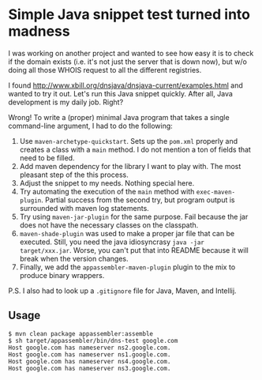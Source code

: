 Simple Java snippet test turned into madness
============================================


I was working on another project and wanted to see how easy it is to check if the domain exists (i.e. it's not just the server that is down now), but w/o doing all those WHOIS request to all the different registries.

I found http://www.xbill.org/dnsjava/dnsjava-current/examples.html and wanted to try it out. Let's run this Java snippet quickly. After all, Java development is my daily job. Right?

Wrong! To write a (proper) minimal Java program that takes a single command-line argument, I had to do the following:

1. Use `maven-archetype-quickstart`. Sets up the `pom.xml` properly and creates a class with a `main` method. I do not mention a ton of fields that need to be filled.
2. Add maven dependency for the library I want to play with. The most pleasant step of the this process.
3. Adjust the snippet to my needs. Nothing special here.
4. Try automating the execution of the `main` method with `exec-maven-plugin`. Partial success from the second try, but program output is surrounded with maven log statements.
5. Try using `maven-jar-plugin` for the same purpose. Fail because the jar does not have the necessary classes on the classpath.
6. `maven-shade-plugin` was used to make a proper jar file that can be executed. Still, you need the java idiosyncrasy `java -jar target/xxx.jar`. Worse, you can't put that into README because it will break when the version changes.
7. Finally, we add the `appassembler-maven-plugin` plugin to the mix to produce binary wrappers.

P.S. I also had to look up a `.gitignore` file for Java, Maven, and Intellij. 

## Usage

    $ mvn clean package appassembler:assemble
    $ sh target/appassembler/bin/dns-test google.com
    Host google.com has nameserver ns2.google.com.
    Host google.com has nameserver ns1.google.com.
    Host google.com has nameserver ns4.google.com.
    Host google.com has nameserver ns3.google.com.
